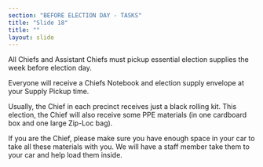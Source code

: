 ```yaml
---
section: "BEFORE ELECTION DAY - TASKS"
title: "Slide 18"
title: ""
layout: slide
---
```


All Chiefs and Assistant Chiefs must pickup essential election supplies the week before election day.

Everyone will receive a Chiefs Notebook and election supply envelope at your Supply Pickup time.

Usually, the Chief in each precinct receives just a black rolling kit. This election, the Chief will also receive some PPE materials (in one cardboard box and one large Zip-Loc bag).

If you are the Chief, please make sure you have enough space in your car to take all these materials with you. We will have a staff member take them to your car and help load them inside.




